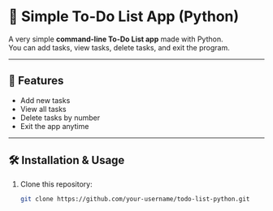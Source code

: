 # 📝 Simple To-Do List App (Python)

A very simple **command-line To-Do List app** made with Python.  
You can add tasks, view tasks, delete tasks, and exit the program.

---

## 🚀 Features
- Add new tasks
- View all tasks
- Delete tasks by number
- Exit the app anytime

---

## 🛠️ Installation & Usage

1. Clone this repository:
   ```bash
   git clone https://github.com/your-username/todo-list-python.git
